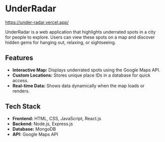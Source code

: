 # UnderRadar

https://under-radar.vercel.app/

UnderRadar is a web application that highlights underrated spots in a city for people to explore. Users can view these spots on a map and discover hidden gems for hanging out, relaxing, or sightseeing. 

## Features
- **Interactive Map:** Displays underrated spots using the Google Maps API.
- **Custom Locations:** Stores unique place IDs in a database for quick access.
- **Real-time Data:** Shows data dynamically when the map loads or renders.

## Tech Stack
- **Frontend:** HTML, CSS, JavaScript, React.js
- **Backend:** Node.js, Express.js
- **Database:** MongoDB 
- **API:** Google Maps API

